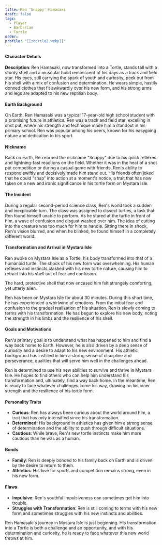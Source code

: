 ```yaml
---
title: Ren 'Snappy' Hamasaki
draft: false
tags:
  - Player
  - Barbarian
  - Tortle
order: 
profile: "[[toortle2.webp]]"
---
```


#### Character Details

**Description**: Ren Hamasaki, now transformed into a Tortle, stands tall with a sturdy shell and a muscular build reminiscent of his days as a track and field star. His eyes, still carrying the spark of youth and curiosity, peek out from his shell with a mix of confusion and determination. He wears simple, hastily donned clothes that fit awkwardly over his new form, and his strong arms and legs are adapted to his new reptilian body.

#### Earth Background

On Earth, Ren Hamasaki was a typical 17-year-old high school student with a promising future in athletics. Ren was a track and field star, excelling in shot put, where his strength and technique made him a standout in his primary school. Ren was popular among his peers, known for his easygoing nature and dedication to his sport.

#### Nickname 

Back on Earth, Ren earned the nickname "Snappy" due to his quick reflexes and lightning-fast reactions on the field. Whether it was in the heat of a shot put competition or during a casual game with friends, Ren's ability to respond swiftly and decisively made him stand out. His friends often joked that he could "snap" into action at a moment's notice, a trait that has now taken on a new and ironic significance in his tortle form on Mystara Isle.

#### The Incident

During a regular second-period science class, Ren's world took a sudden and inexplicable turn. The class was assigned to dissect turtles, a task that Ren found himself unable to perform. As he stared at the turtle in front of him, a wave of confusion and disgust washed over him. The idea of cutting into the creature was too much for him to handle. Sitting there in shock, Ren's vision blurred, and when he blinked, he found himself in a completely different world.

#### Transformation and Arrival in Mystara Isle

Ren awoke on Mystara Isle as a Tortle, his body transformed into that of a humanoid turtle. The shock of his new form was overwhelming. His human reflexes and instincts clashed with his new tortle nature, causing him to retract into his shell out of fear and confusion. 

The hard, protective shell that now encased him felt strangely comforting, yet utterly alien.

Ren has been on Mystara Isle for about 30 minutes. During this short time, he has experienced a whirlwind of emotions. From the initial fear and confusion to the gradual realization of his situation, Ren is slowly coming to terms with his transformation. He has begun to explore his new body, noting the strength in his limbs and the resilience of his shell.

#### Goals and Motivations

Ren's primary goal is to understand what has happened to him and find a way back home to Earth. However, he is also driven by a deep sense of curiosity and a desire to adapt to his new environment. His athletic background has instilled in him a strong sense of discipline and perseverance, qualities that will serve him well in the challenges ahead.

Ren is determined to use his new abilities to survive and thrive in Mystara Isle. He hopes to find others who can help him understand his transformation and, ultimately, find a way back home. In the meantime, Ren is ready to face whatever challenges come his way, drawing on his inner strength and the resilience of his tortle form.

#### Personality Traits

- **Curious**: Ren has always been curious about the world around him, a trait that has only intensified since his transformation.
- **Determined**: His background in athletics has given him a strong sense of determination and the ability to push through difficult situations.
- **Cautious**: While brave, Ren's new tortle instincts make him more cautious than he was as a human.

#### Bonds

- **Family**: Ren is deeply bonded to his family back on Earth and is driven by the desire to return to them.
- **Athletics**: His love for sports and competition remains strong, even in his new form.

#### Flaws

- **Impulsive**: Ren's youthful impulsiveness can sometimes get him into trouble.
- **Struggles with Transformation**: Ren is still coming to terms with his new form and sometimes struggles with his new instincts and abilities.

Ren Hamasaki's journey in Mystara Isle is just beginning. His transformation into a Tortle is both a challenge and an opportunity, and with his determination and curiosity, he is ready to face whatever this new world throws at him.